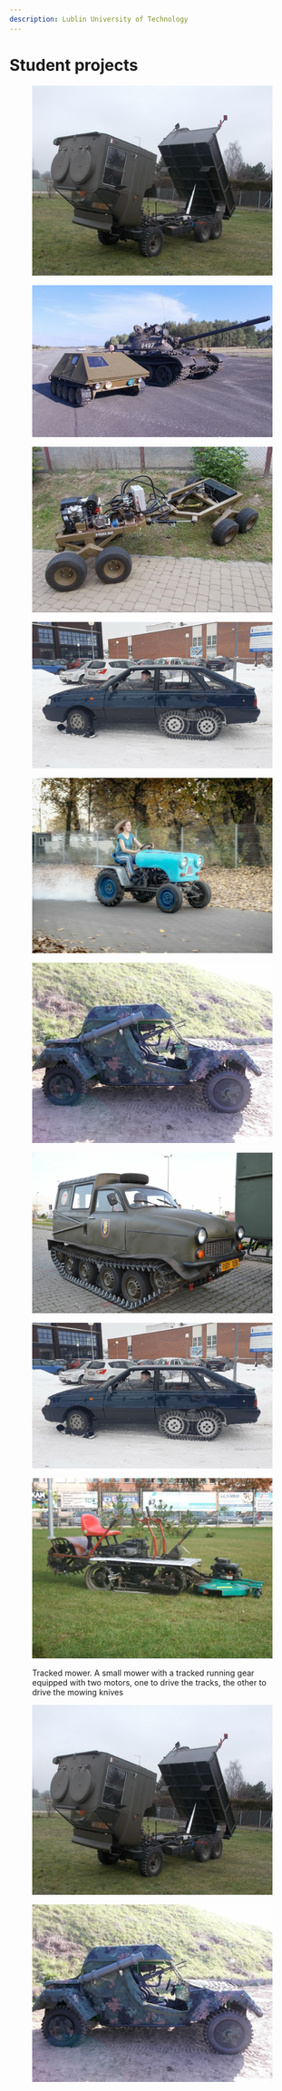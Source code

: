 ```yaml
---
description: Lublin University of Technology
---
```


# Student projects

<figure><img src="../.gitbook/assets/image3.jpg" alt=""><figcaption></figcaption></figure>

<figure><img src="../.gitbook/assets/image7.jpg" alt=""><figcaption></figcaption></figure>

<figure><img src="../.gitbook/assets/image4.jpg" alt=""><figcaption></figcaption></figure>

<figure><img src="../.gitbook/assets/image6.jpg" alt=""><figcaption></figcaption></figure>

<figure><img src="../.gitbook/assets/image9.jpg" alt=""><figcaption></figcaption></figure>

<figure><img src="../.gitbook/assets/image14.jpg" alt=""><figcaption></figcaption></figure>

<figure><img src="../.gitbook/assets/image13.jpg" alt=""><figcaption></figcaption></figure>

<figure><img src="../.gitbook/assets/polonez.JPG" alt=""><figcaption></figcaption></figure>

<div align="left">

<figure><img src="../.gitbook/assets/image5.jpg" alt=""><figcaption><p>Tracked mower. A small mower with a tracked running gear equipped with two motors, one to drive the tracks, the other to drive the mowing knives</p></figcaption></figure>

</div>

<figure><img src="../.gitbook/assets/zuk 66.JPG" alt=""><figcaption></figcaption></figure>

<figure><img src="../.gitbook/assets/buggy.JPG" alt=""><figcaption></figcaption></figure>
